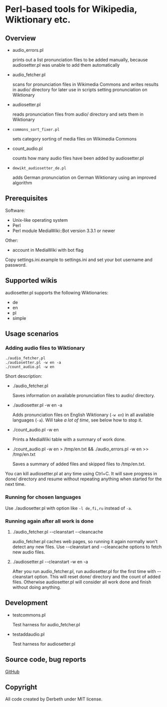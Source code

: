 Perl-based tools for Wikipedia, Wiktionary etc.
===============================================

Overview
--------

*   audio_errors.pl

    prints out a list pronunciation files to be added manually, because audiosetter.pl was unable to add them automatically

*   audio_fetcher.pl

    scans for pronunciation files in Wikimedia Commons and writes results in audio/ directory for later use in scripts setting pronunciation on Wiktionary

*   audiosetter.pl

    reads pronunciation files from audio/ directory and sets them in Wiktionary

*   `commons_sort_fixer.pl`

    sets category sorting of media files on Wikimedia Commons

*   count_audio.pl

    counts how many audio files have been added by audiosetter.pl

*   `dewikt_audiosetter_de.pl`

    adds German pronunciation on German Wiktionary using an improved algorithm


Prerequisites
-------------

Software:

* Unix-like operating system
* Perl
* Perl module MediaWiki::Bot version 3.3.1 or newer

Other:

* account in MediaWiki with bot flag

Copy settings.ini.example to settings.ini and set your bot username and password.


Supported wikis
---------------

audiosetter.pl supports the following Wiktionaries:

* de
* en
* pl
* simple


Usage scenarios
---------------

### Adding audio files to Wiktionary

    ./audio_fetcher.pl
    ./audiosetter.pl -w en -a
    ./count_audio.pl -w en

Short description:

*   ./audio_fetcher.pl

    Saves information on available pronunciation files to audio/ directory.

*   ./audiosetter.pl -w en -a

    Adds pronunciation files on English Wiktionary (`-w en`) in all available languages (`-a`). Will take *a lot of time*, see below how to stop it.

*   ./count_audio.pl -w en

    Prints a MediaWiki table with a summary of work done.

*   ./count_audio.pl -w en > /tmp/en.txt && ./audio_errors.pl -w en >> /tmp/en.txt

    Saves a summary of added files and skipped files to /tmp/en.txt.

You can kill audiosetter.pl at any time using Ctrl+C. It will save progress in done/ directory and resume without repeating anything when started for the next time.

### Running for chosen languages

Use ./audiosetter.pl with option like `-l de,fi,ru` instead of `-a`.

### Running again after all work is done

1.  ./audio_fetcher.pl --cleanstart --cleancache

    audio_fetcher.pl caches web pages, so running it again normally won't detect any new files. Use --cleanstart and --cleancache options to fetch new audio files.

2.  ./audiosetter.pl --cleanstart -w en -a

    After you run audio_fetcher.pl, run audiosetter.pl for the first time with --cleanstart option. This will reset done/ directory and the count of added files. Otherwise audiosetter.pl will consider all work done and finish without doing anything.


Development
-----------

*   testcommons.pl

    Test harness for audio_fetcher.pl

*   testaddaudio.pl

    Test harness for audiosetter.pl


Source code, bug reports
------------------------

[GitHub](https://github.com/Derbeth/perlwiki)


Copyright
---------

All code created by Derbeth under MIT license.

